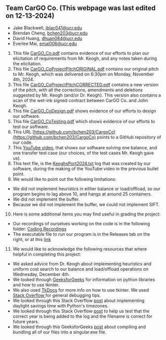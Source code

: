 ## Team CarGO Co.                             (This webpage was last edited on 12-13-2024)
 - Jake Blackwell, jblac041@ucr.edu
 - Brendan Cheng, bchen203@ucr.edu
 - David Huang, dhuan084@ucr.edu
 - Everlee Mai, emai006@ucr.edu

1) This file [CarGO_Co.pdf](https://drive.google.com/file/d/1k8azH72ajFuV4qa9EQ2fr0EouEPoD1Xb/view?usp=drive_link) contains evidence of our efforts to plan our elicitation of requirements from Mr. Keogh, and any notes taken during the elicitation. <br>
2) This file [CarGO_CoProjectPitchORIGINAL.pdf](https://drive.google.com/file/d/1SwNXSIQbf5PmzQHZAJMXbSK73pQisVSl/view?usp=drive_link) contains our original pitch to Mr. Keogh, which was delivered on 6:30pm on Monday, November 4th, 2024. <br>
3) This file [CarGO_CoProjectPitchCORRECTED.pdf](https://drive.google.com/file/d/1yilMQILYlT_vgx3kC1Zy8xW9L-lFb603/view?usp=drive_link) contains a new version of the pitch, with all the corrections, amendments and deletions suggested by Mr. Keogh (and/or Dr. Keogh). This version also contains a scan of the wet-ink signed contract between CarGO Co. and John Keogh. <br>
4) This file [CarGO_CoDesign.pdf](https://drive.google.com/file/d/1cf-V98lgEvkXtJEZvJEaGNLaCzscSkd2/view?usp=drive_link) shows evidence of our efforts to design our software. <br>
5) This file [CarGO_CoTesting.pdf](https://drive.google.com/file/d/1k3c90AIDbBJwvwktILQv7_tOcxURz_Oe/view?usp=drive_link) which shows evidence of our efforts to test our software. <br>
6) This URL [https://github.com/bchen203/CargoCo](https://github.com/bchen203/CargoCo) points to a GitHub repository of our code. <br>
7) This [YouTube video](https://youtu.be/XzobUY1jaeM), that shows our software solving one balance, and one transfer test case (our choices, of the test cases Mr. Keogh gave us). <br>
8) This text file, is the [KeoghsPort2024.txt](https://drive.google.com/file/d/1Vmzcx--fPh_A-w6yR3npbsd9z3LbfmG6/view?usp=drive_link) log that was created by our software, during the making of the YouTube video in the previous bullet point. <br>
9) We would like to point out the following limitations: <br> 
 - We did not implement heuristics in either balance or load/offload, so our program begins to lag above 10, and hangs at around 25 containers.
 - We did not implement the buffer.
 - Because we did not implement the buffer, we could not implement SIFT.

10) Here is some additional items you may find useful in grading the project:
 - Our recordings of ourselves working on the code is in the following folder: [Coding Recordings](https://drive.google.com/drive/folders/1EnAzyScByTH-xV-R-nzwLkKr7LVadN-J?usp=sharing)
 - The executable file to run our program is in the Releases tab on the right, or at this [link](https://github.com/bchen203/CarGO-Co./releases)

11) We would like to acknowledge the following resources that where helpful in completing this project:
 - We asked advice from Dr. Keogh about implementing heuristics and uniform cost search to our balance and load/offload operations on Wednesday, December 4th.
 - We looked through [GeeksforGeeks](https://www.geeksforgeeks.org/) for information on python libraries and how to use tkinter.
 - We also used [TkDocs](https://tkdocs.com/tutorial/) for more info on how to use tkinter. We used [Stack Overflow ](https://stackoverflow.com/)for general debugging tips.
 - We looked through this Stack Overflow [post](https://stackoverflow.com/questions/12203676/daylight-savings-time-in-python) about implementing daylight savings time with Python's timezones.
 - We looked through this Stack Overflow  [post](https://stackoverflow.com/questions/68718968/using-datetime-to-print-a-couple-of-days-into-the-future) to help us test that the correct year is being added to the log and the filename is correct for future years.
 - We looked through this GeeksforGeeks [post](https://www.geeksforgeeks.org/convert-python-script-to-exe-file/) about compiling and bundling all of our files into a singular.exe file.
